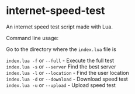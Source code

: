 # internet-speed-test

An internet speed test script made with Lua. 

Command line usage:

Go to the directory where the `index.lua` file is

`index.lua -f` or `--full` - Execute the full test <br/>
`index.lua -s` or `--server` Find the best server <br/>
`index.lua -l` or `--location` - Find the user location <br/>
`index.lua -d` or `--download` - Download speed test <br/>
`index.lua -u` or `--upload` - Upload speed test <br/>
